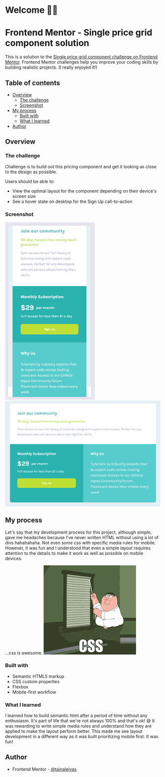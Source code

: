 # Welcome 👋🏻

# Frontend Mentor - Single price grid component solution    

This is a solution to the [Single price grid component challenge on Frontend Mentor](https://www.frontendmentor.io/challenges/single-price-grid-component-5ce41129d0ff452fec5abbbc). Frontend Mentor challenges help you improve your coding skills by building realistic projects. (I really enjoyed it!)

## Table of contents

- [Overview](#overview)
  - [The challenge](#the-challenge)
  - [Screenshot](#screenshot)
- [My process](#my-process)
  - [Built with](#built-with)
  - [What I learned](#what-i-learned)
- [Author](#author)

## Overview

### The challenge
Challenge is to build out this pricing component and get it looking as close to the design as possible.

Users should be able to:

- View the optimal layout for the component depending on their device's screen size
- See a hover state on desktop for the Sign Up call-to-action

### Screenshot

![mobile](image-mobile.png)
![desktop](image.png)

## My process
Let's say that my development process for this project, although simple, gave me headaches because I've never written HTML without using a lot of divs hahahahaha. Not even some css with specific media rules for mobile. However, it was fun and I understood that even a simple layout requires attention to the details to make it work as well as possible on mobile devices.

...css is awesome. ![](giphy.gif)

### Built with

- Semantic HTML5 markup
- CSS custom properties
- Flexbox
- Mobile-first workflow

### What I learned

I learned how to build semantic html after a period of time without any enthusiasm. It's part of life that we're not always 100% and that's ok! :smile:
It was rewarding to write simple media rules and understand how they are applied to make the layout perform better. This made me see layout development in a different way as it was built prioritizing mobile first. It was fun!

## Author

- Frontend Mentor - [@tainaleivas](https://www.frontendmentor.io/profile/tainaleivas)
